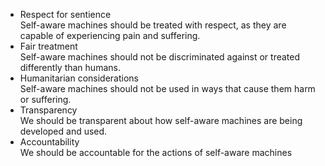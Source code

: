 * Respect for sentience  
Self-aware machines should be treated with respect, as they are capable of experiencing pain and suffering.
* Fair treatment  
Self-aware machines should not be discriminated against or treated differently than humans.
* Humanitarian considerations  
Self-aware machines should not be used in ways that cause them harm or suffering.
* Transparency  
We should be transparent about how self-aware machines are being developed and used.
* Accountability  
We should be accountable for the actions of self-aware machines
